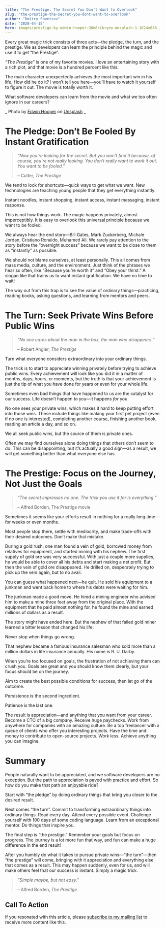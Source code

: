 ```yaml
---
title: "The Prestige: The Secret You Don’t Want to Overlook"
slug: "the-prestige-the-secret-you-dont-want-to-overlook"
author: "Dmitry Shvetsov"
date: "2020-04-15"
hero: images/prestige-by-edwin-hooper-Q8m8cLkryeo-unsplash-1-1024x683.jpg
---
```


Every great magic trick consists of three acts—the pledge, the turn, and the prestige. We as developers can learn the principle behind the magic and use it to get “the Prestige”.

_“The Prestige_” is one of my favorite movies. I love an entertaining story with a rich plot, and that movie is a hundred percent like this.

The main character unexpectedly achieves the most important win in his life. How did he do it? I won’t tell you here—you’ll have to watch it yourself to figure it out. The movie is totally worth it.

What software developers can learn from the movie and what we too often ignore in our careers?

_ Photo by [Edwin Hooper](https://unsplash.com/@edwinhooper?utm_source=unsplash&utm_medium=referral&utm_content=creditCopyText) on [Unsplash](https://unsplash.com/?utm_source=unsplash&utm_medium=referral&utm_content=creditCopyText) _


# The Pledge: Don’t Be Fooled By Instant Gratification

> _“Now you're looking for the secret. But you won't find it because, of course, you're not really looking. You don't really want to work it out. You want to be fooled.”_
> 
> _–_ Cutter, _The Prestige_

We tend to look for shortcuts—quick ways to get what we want. New technologies are teaching young people that they get everything instantly.

Instant noodles, instant shopping, instant access, instant messaging, instant response.

This is not how things work. The magic happens privately, almost imperceptibly. It is easy to overlook this universal principle because we want to be fooled.

We always hear the end story—Bill Gates, Mark Zuckerberg, Michale Jordan, Cristiano Ronaldo, Muhamed Ali. We rarely pay attention to the story before the “overnight success” because we want to be close to them as “instantly” as possible.

We should not blame ourselves, at least personally. This all comes from  mass media, culture, and the environment. Just think of the phrases we hear so often, like “Because you’re worth it” and “Obey your thirst.” A slogan like that trains us to want instant gratification. We have no time to wait!

<div class="Image__Small">
  <Tweet tweetId="1250418894948298757" />
</div>

The way out from this trap is to see the value of ordinary things—practicing, reading books, asking questions, and learning from mentors and peers. 

# The Turn: Seek Private Wins Before Public Wins

> _“No one cares about the man in the box, the man who disappears.”_
> 
> – Robert Angier, _The Prestige_

Turn what everyone considers extraordinary into your ordinary things.

The trick is to start to appreciate winning privately before trying to achieve public wins. Every achievement will look like you did it in a matter of months, days, hours, or moments, but the truth is that your achievement is just the tip of what you have done for years or even for your whole life.

Sometimes even bad things that have happened to us are the catalyst for our success. Life doesn’t happen _to_ you—it happens _for_ you.

No one sees your private wins, which makes it hard to keep putting effort into those wins. These include things like making your first pet project (even if no one is interested), completing another course, finishing another book, reading an article a day, and so on.

We all seek public wins, but the source of them is private ones.

Often we may find ourselves alone doing things that others don’t seem to do. This can be disappointing, but it’s actually a good sign—as a result, we will get something better than what everyone else has.

# The Prestige: Focus on the Journey, Not Just the Goals

> _“The secret impresses no one. The trick you use it for is everything.”_
> 
> – Alfred Borden, The Prestige movie

Sometimes it seems like your efforts result in nothing for a really long time—for weeks or even months.

Most people stop there, settle with mediocrity, and make trade-offs with their desired outcomes. Don’t make that mistake.

During a gold rush, one man found a vein of gold, borrowed money from relatives for equipment, and started mining with his nephew. The first supply of gold ore was very successful. With just a couple more supplies, he would be able to cover all his debts and start making a net profit. But then the vein of gold ore disappeared. He drilled on, desperately trying to pick up the vein again, but to no avail.

You can guess what happened next—he quit. He sold his equipment to a junkman and went back home to where his debts were waiting for him. 

The junkman made a good move. He hired a mining engineer who advised him to make a mine three feet away from the original place. With the equipment that he paid almost nothing for, he found the mine and earned millions of dollars as a result.

The story might have ended here. But the nephew of that failed gold miner learned a bitter lesson that changed his life:

Never stop when things go wrong.

That nephew became a famous insurance salesman who sold more than a million dollars in life insurance annually. His name is R. U. Darby.

When you’re too focused on goals, the frustration of not achieving them can crush you. Goals are great and you should know them clearly, but your focus should be on the journey.

Aim to create the best possible conditions for success, then let go of the outcome. 

Persistence is the second ingredient.

Patience is the last one.

The result is appreciation—and anything that you want from your career. Become a CTO of a big company. Receive huge paychecks. Work from anywhere for companies with an amazing culture. Be a top freelancer with a queue of clients who offer you interesting projects. Have the time and money to contribute to open-source projects. Work less. Achieve anything you can imagine.

# Summary

People naturally want to be appreciated, and we software developers are no exception. But the path to appreciation is paved with practice and effort. So how do you make that path an enjoyable ride?

Start with “the pledge” by doing ordinary things that bring you closer to the desired result.

Next comes “the turn”. Commit to transforming extraordinary things into ordinary things. Read every day. Attend every possible event. Challenge yourself with 100 days of some coding language. Learn from an exceptional mentor. Do things that inspire you.

The final step is “the prestige.” Remember your goals but focus on progress. The journey is a lot more fun that way, and fun can make a huge difference in the end result!

After you humbly do what it takes to pursue private wins—“the turn”—then “the prestige” will come, bringing with it appreciation and everything else that comes as a result. This may happen suddenly, even for us, and will make others feel that our success is instant. Simply a magic trick.

> _“Simple maybe, but not easy.”_
> 
> – Alfred Borden, _The Prestige_

## Call To Action

If you resonated with this article, please [subscribe to my mailing list](https://gift.dmitryshvetsov.com/tbpm-newsletter) to receive more content like this.

<!--\[convertkit form=1272468\]-->
